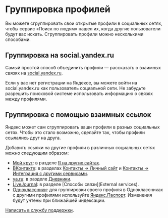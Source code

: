 # Группировка профилей

Вы можете сгруппировать свои открытые профили в социальных сетях, чтобы сервис «Поиск по людям» нашел их, когда другие пользователи будут вас искать. Сгруппировать профили можно несколькими способами.

## Группировка на social.yandex.ru

Самый простой способ объединить профили — рассказать о взаимных связях на [social.yandex.ru](social.yandex.ru). 

Если у вас нет регистрации на Яндексе, вы можете войти на social.yandex.ru как пользователь социальной сети. 
Не забудьте разрешить поисковой системе использовать информацию о связях между профилями.

## Группировка с помощью взаимных ссылок

Яндекс может сам сгруппировать ваши профили в разных социальных сетях. 
Чтобы это стало возможно, сделайте так, чтобы профили ссылались друг на друга. 

Добавить ссылки на другие профили в различных социальных сетях можно следующим образом:

* [Мой круг](): в разделе [Я на других сайтах](http://moikrug.ru/master/profile/sites/).
* [ВКонтакте](): в разделах [Контакты → Личный сайт](http://vk.com/edit?act=contacts) и [Контакты → Интеграция с другими
сервисами](http://vk.com/edit?act=contacts).
* [ya.ru](): в разделе [Дневники]().
* [LiveJournal](): в разделе [Способы связи](External services).
* [Одноклассники](): для группировки своего профиля в Одноклассниках с другими профилями используйте [Яндекс.Паспорт](https://passport.yandex.ru/profile/social). Изменения будут учтены при ближайшей индексации.


[Написать в службу поддержки]().
